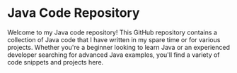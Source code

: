 <h1>Java Code Repository</h1>
Welcome to my Java code repository! This GitHub repository contains a collection of Java code that I have written in my spare time or for various projects. Whether you're a beginner looking to learn Java or an experienced developer searching for advanced Java examples, you'll find a variety of code snippets and projects here.
